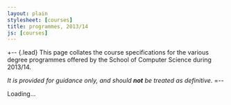```yaml
---
layout: plain
stylesheet: [courses]
title: programmes, 2013/14
js: [courses]
---
```


+-- {.lead}
This page collates the course specifications for the various degree programmes offered by the School of Computer Science during 2013/14. 

_It is provided for guidance only, and should **not** be treated as definitive_.
=--

<div id="courses">
  Loading...
</div>


<script type="text/javascript">
  $(window).load(function () {
    window.courses.fetch('./courses.json').render("#courses");
  });
</script>
